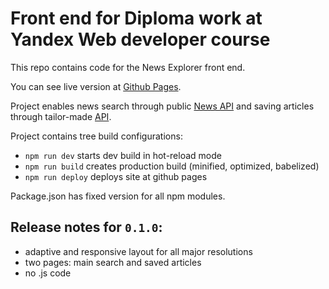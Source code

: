 # Front end for Diploma work at Yandex Web developer course

This repo contains code for the News Explorer front end.

You can see live version at [Github Pages](https://piskov.github.io/yandex-web-developer-diploma-front/).

Project enables news search through public [News API](https://newsapi.org/) and saving articles through tailor-made [API](https://github.com/piskov/yandex-web-developer-diploma-api).

Project contains tree build configurations:
- `npm run dev` starts dev build in hot-reload mode
- `npm run build` creates production build (minified, optimized, babelized)
- `npm run deploy` deploys site at github pages

Package.json has fixed version for all npm modules.

## Release notes for `0.1.0`:
- adaptive and responsive layout for all major resolutions
- two pages: main search and saved articles
- no .js code

